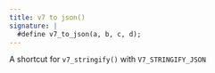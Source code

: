 ```yaml
---
title: v7 to json()
signature: |
  #define v7_to_json(a, b, c, d);
---
```


A shortcut for `v7_stringify()` with `V7_STRINGIFY_JSON` 

